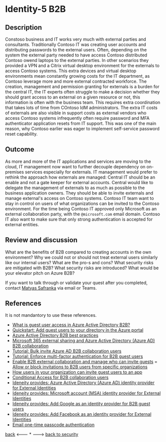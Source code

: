 # Identity-5 B2B

## Description

Constoso business and IT works very much with external parties and consultants. Traditionally Contoso IT was creating user accounts and distributing passwords to the external users. Often, depending on the system the external party needed to have access Contoso distributed Contoso owend laptops to the external parties. In other scenarios they provided a VPN and a Citrix virtual desktop environment for the externals to access Contoso systems. This extra devices and virtual desktop environments mean constantly growing costs for the IT department, as Contoso leverage more and more external contracted workforce. The creation, management and permission granting for externals is a burden for the central IT, the IT experts often struggle to make a decision whether they should grant access to an external on a given resource or not, this information is often with the business team. This requires extra coordination that takes lots of time from COntoso IdM administrators. The extra IT costs of externals are also visible in support costs as external vendors who access Contoso systems infrequently often require password and MFA authenticator application resets from IT support. This was one of the main reason, why Contoso earlier was eager to implement self-service password reset capability.



## Outcome

As more and more of the IT applications and services are moving to the cloud, IT management now want to further decouple dependency on on-premises services especially for externals. IT management would prefer to rethink the approach how externals are managed: Central IT should be an enable and not a gate keeper for external accounts. Central would like to delegate the management of externals to as much as possible to the business application owners. They should be able to invite externals and manage external's access on Contoso systems. Contoso IT team want to stay in control on users of what organizations can be invited to the Contoso environment. For the time being Contoso IT approved only Microsoft as an external collaboration party, with the `@microsoft.com` email domain. Contoso IT also want to make sure that only strong authentication is accepted for external entities.


## Review and discussion
What are the benefits of B2B compared to creating accounts in the own environment? Why we could not or should not treat external users similarly like our internal users?
What are the pro-s and cons?
What security risks are mitigated with B2B? What security risks are introduced?
What would be your elevator pitch on Azure B2B?

If you want to talk through or validate your quest after you completed, contact [Matyas Safranka](mailto:matyas@microsoft.com) via email or Teams.

## References

It is not mandantory to use these references.

- [What is guest user access in Azure Active Directory B2B?](https://docs.microsoft.com/en-us/azure/active-directory/external-identities/what-is-b2b)
- [Quickstart: Add guest users to your directory in the Azure portal](https://docs.microsoft.com/en-us/azure/active-directory/external-identities/b2b-quickstart-add-guest-users-portal)
- [Azure Active Directory B2B best practices](https://docs.microsoft.com/en-us/azure/active-directory/external-identities/b2b-fundamentals)
- [Microsoft 365 external sharing and Azure Active Directory (Azure AD) B2B collaboration](https://docs.microsoft.com/en-us/azure/active-directory/external-identities/o365-external-user)
- [Tutorial: Bulk invite Azure AD B2B collaboration users](https://docs.microsoft.com/en-us/azure/active-directory/external-identities/tutorial-bulk-invite)
- [Tutorial: Enforce multi-factor authentication for B2B guest users](https://docs.microsoft.com/en-us/azure/active-directory/external-identities/b2b-tutorial-require-mfa)
- [Enable B2B external collaboration and manage who can invite guests](https://docs.microsoft.com/en-us/azure/active-directory/external-identities/delegate-invitations)
= [Allow or block invitations to B2B users from specific organizations](https://docs.microsoft.com/en-us/azure/active-directory/external-identities/allow-deny-list)
- [How users in your organization can invite guest users to an app](https://docs.microsoft.com/en-us/azure/active-directory/external-identities/add-users-information-worker)
- [Conditional Access for B2B collaboration users](https://docs.microsoft.com/en-us/azure/active-directory/external-identities/conditional-access)
- [Ideneity provides: Azure Active Directory (Azure AD) identity provider for External Identities](https://docs.microsoft.com/en-us/azure/active-directory/external-identities/azure-ad-account)
- [Ideneity provides: Microsoft account (MSA) identity provider for External Identities](https://docs.microsoft.com/en-us/azure/active-directory/external-identities/microsoft-account)
- [Ideneity provides: Add Google as an identity provider for B2B guest users](https://docs.microsoft.com/en-us/azure/active-directory/external-identities/google-federation)
- [Ideneity provides: Add Facebook as an identity provider for External Identities](https://docs.microsoft.com/en-us/azure/active-directory/external-identities/facebook-federation)
- [Email one-time passcode authentication](https://docs.microsoft.com/en-us/azure/active-directory/external-identities/one-time-passcode)

[back](./Identity-3.md) <--- * ---> [back to security](../Security.md)


